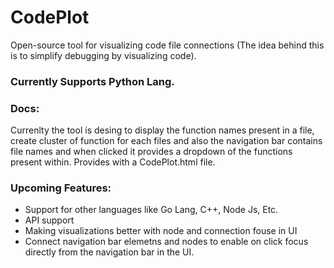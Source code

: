 # CodePlot
Open-source tool for visualizing code file connections 
(The idea behind this is to simplify debugging by visualizing code).

### Currently Supports Python Lang.

### Docs:
Currenlty the tool is desing to display the function names present in a file, create cluster of function for each files and also the navigation bar contains file names and when clicked it provides a dropdown of the functions present within. Provides with a CodePlot.html file. 

### Upcoming Features:
* Support for other languages like Go Lang, C++, Node Js, Etc.
* API support
* Making visualizations better with node and connection fouse in UI
* Connect navigation bar elemetns and nodes to enable on click focus directly from the navigation bar in the UI.


